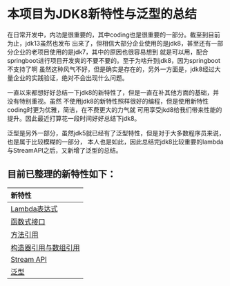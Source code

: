 #  本项目为JDK8新特性与泛型的总结

在日常开发中，内功是很重要的，其中coding也是很重要的一部分。截至到目前为止，jdk13虽然也发布
出来了，但相信大部分企业使用的是jdk8，甚至还有一部分企业的老项目使用的是jdk7，其中的原因也很容易想到
就是可以用，配合springboot进行项目开发爽的不要不要的。至于为啥升到jdk8，因为springboot不支持了啊
虽然这种风气不好，但是确实是存在的，另外一方面是，jdk8经过大量企业的实践验证，绝对不会出现什么问题。

一直以来都想好好总结一下jdk8的新特性了，但是一直在补其他方面的基础，并没有特别重视。虽然
不使用jdk8的新特性照样很好的编程，但是使用新特性coding时更为优雅，简洁，在不费更大的力气就
可用享受jkd8给我们带来性能的提升。因此最近打算花一段时间好好总结下jdk8。

泛型是另外一部分，虽然jdk5就已经有了泛型特性，但是对于大多数程序员来说，也是属于比较模糊的一部分，
本人也是如此，因此总结完jdk8比较重要的lambda与StreamAPI之后，又新增了泛型的总结。

## 目前已整理的新特性如下：
|新特性|
| :------ |
| [Lambda表达式](src/main/java/com/xiu/fastJdk8/lambda)|
| [函数式接口](src/main/java/com/xiu/fastJdk8/function)|
| [方法引用](src/main/java/com/xiu/fastJdk8/reference)|
| [构造器引用与数组引用](src/main/java/com/xiu/fastJdk8/contructor)|
| [Stream API](src/main/java/com/xiu/fastJdk8/streamapi)|
| [泛型](src/main/java/com/xiu/fastJdk8/generics)|


